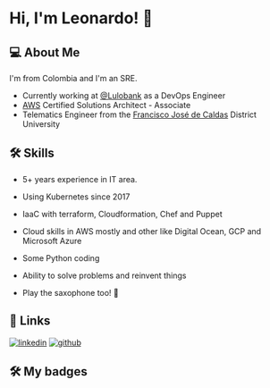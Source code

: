 
# Hi, I'm Leonardo! :wave:


## 💻 About Me
I'm from Colombia and I'm an SRE.

- Currently working at [@Lulobank](https://www.lulobank.com/about) as a DevOps Engineer
- [AWS](https://aws.amazon.com/certification/certified-solutions-architect-associate/?nc1=h_ls) Certified Solutions Architect - Associate
- Telematics Engineer from the [Francisco José de Caldas](https://www.udistrital.edu.co/inicio) District University
## 🛠 Skills

* 5+ years experience in IT area.

* Using Kubernetes since 2017

* IaaC with terraform, Cloudformation, Chef and Puppet

* Cloud skills in AWS mostly and other like Digital Ocean, GCP and Microsoft Azure

* Some Python coding

* Ability to solve problems and reinvent things

* Play the saxophone too! :musical_note:

## :link: Links
[![linkedin](https://img.shields.io/badge/linkedin-0A66C2?style=for-the-badge&logo=linkedin&logoColor=white)](https://www.linkedin.com/in/leonardo-delgado-pedraza-7ba96216a/)
[![github](https://img.shields.io/badge/github-1DA1F2?style=for-the-badge&logo=github&logoColor=black)](https://github.com/ldelgadop44)

## 🛠 My badges
<!--START_SECTION:badges-->
<!--END_SECTION:badges-->

